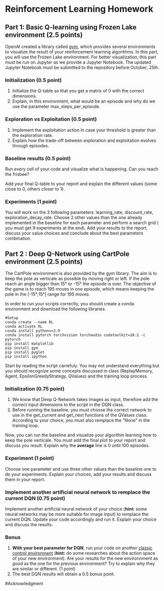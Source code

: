 # Reinforcement Learning Homework

## Part 1: Basic Q-learning using Frozen Lake environment (2.5 points)

OpenAI created a library called [gym](https://gym.openai.com/envs/#classic_control), which provides several environments to visualize the result of your reinforcement learning algorithms. In this part, you will use the Frozen Lake environment. For better visualization, this part must be run on Jupyter as we provide a Jupyter Notebook. The updated Jupyter Notebook must be submitted to the repository before October, 25th. 

### Initialization (0.5 point)

  1) Initialize the Q-table so that you get a matrix of 0 with the correct dimensions.
  2) Explain, in this environment, what would be an episode and why do we use the parameter max_steps_per_episode. 

### Exploration vs Exploitation (0.5 point)

  1) Implement the exploitation action in case your threshold is greater than the exploration rate. 
  2) Explain how the trade-off between exploration and exploitation evolves through episodes. 

### Baseline results (0.5 point)

Run every cell of your code and visualize what is happening. Can you reach the frisbee? 

Add your final Q-table to your report and explain the different values (some close to 0, others closer to 1).

### Experiments (1 point)

You will work on the 3 following parameters: learning_rate, discount_rate, exploration_decay_rate. Choose 2 other values than the one already implemented in the baseline for each parameter and perform a search grid ( you must get 9 experiments at the end). Add your results to the report, discuss your value choices and conclude about the best parameters combination. 

## Part 2 : Deep Q-Network using CartPole environment (2.5 points)

The CartPole environment is also provided by the gym library. The aim is to keep the pole as verticale as possible by moving right or left. If the pole reach an angle bigger than 15° or -15° the episode is over. The objective of the game is to reach 195 moves in one episode, which means keeping the pole in the [-15°;15°] range for 195 moves. 

In order to run your scripts correctly, you should create a conda environment and download the following libraries. 

    #Setup
    conda create --name RL
    conda activate RL
    conda install python==3.9
    conda install pytorch torchvision torchaudio cudatoolkit=10.2 -c pytorch
    pip install matplotlib
    pip install gym
    pip install pyglet
    pip install ipython
    
Start by reading the script carrefuly. You may not understand everything but you should recognize some concepts discussed in class (ReplayMemory, Agent, EpsilonGreedyStrategy, QValues) and the training loop process. 

### Initialization (0.75 point)

  1) We know that Deep Q-Network takes images as input, therefore add the correct input dimensions to the script in the DQN class. 
  2) Before running the baseline, you must choose the correct network to use in the get_current and get_next functions of the QValues class. According to your choice, you must also remplace the "None" in the training loop. 

Now, you can run the baseline and visualize your algorithm learning how to keep the pole verticale. You must add the final plot to your report and discuss you result. Explain why the **average** line is 0 until 100 episodes. 

### Experiment (1 point)

Choose one parameter and use three other values than the baseline one to do your experiments. Explain your choices, add your results and discuss them in your report. 

### Implement another artificial neural network to remplace the current DQN (0.75 point)

Implement another artificial neural network of your choice (**hint:** some neural networks may be more suitable for image input) to remplace the current DQN. Update your code accordingly and run it. Explain your choice and discuss the results.

### Bonus 
  1) **With your best parameter for DQN**, run your code on another [classic control environment](https://gym.openai.com/envs/#classic_control) (**hint:** do some researches about the action space of your new environment). Are your results for the new environnment as good as the one for the previous environment? Try to explain why they are similar or different. (1 point)
  2) The best DQN results will obtain a 0.5 bonus point.

#Acknowledgment

